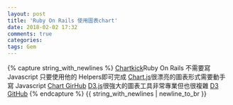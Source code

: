 ```yaml
---
layout: post
title: 'Ruby On Rails 使用圖表chart'
date: 2018-02-02 17:32
comments: true
categories:
tags: Gem
---
```

{% capture string_with_newlines %}
[Chartkick](https://www.chartkick.com/)Ruby On Rails 不需要寫 Javascript 只要使用他的 Helpers即可完成
[Chart.js](http://www.chartjs.org/)很漂亮的圖表形式需要動手寫 Javascript
[Chart GirHub](https://github.com/chartjs/Chart.js)
[D3.js](https://d3js.org/)很強大的圖表工具非常專業但也很複雜
[D3 GitHub](https://github.com/d3/d3)
{% endcapture %}
{{ string_with_newlines | newline_to_br }}